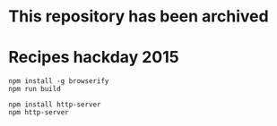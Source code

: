 # This repository has been archived

# Recipes hackday 2015

````
npm install -g browserify
npm run build

npm install http-server
npm http-server
````
